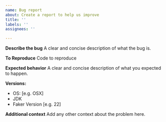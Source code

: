 ```yaml
---
name: Bug report
about: Create a report to help us improve
title: ''
labels: ''
assignees: ''

---
```


**Describe the bug**
A clear and concise description of what the bug is.

**To Reproduce**
Code to reproduce

**Expected behavior**
A clear and concise description of what you expected to happen.

**Versions:**
 - OS: [e.g. OSX]
 - JDK
 - Faker Version [e.g. 22]

**Additional context**
Add any other context about the problem here.
